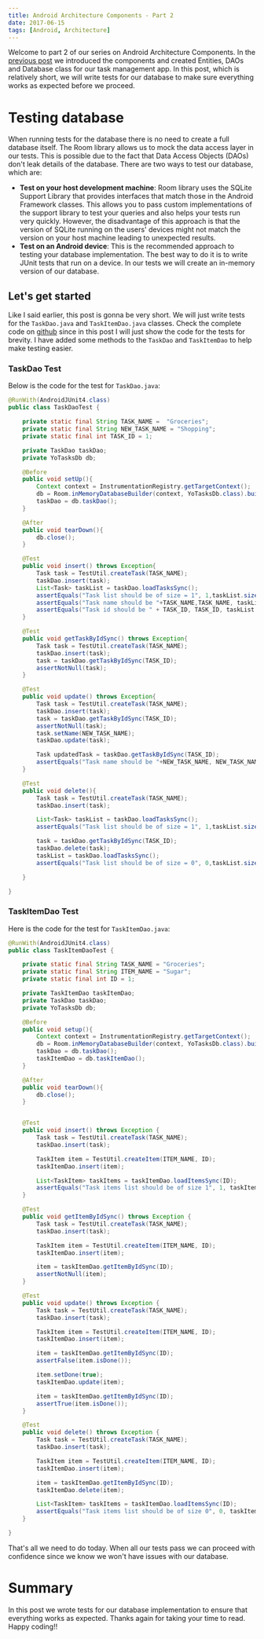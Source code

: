 ```yaml
---
title: Android Architecture Components - Part 2
date: 2017-06-15
tags: [Android, Architecture]
---
```


Welcome to part 2 of our series on Android Architecture Components. In the [previous post](https://vince-nyanga.github.io/android-architecture-components-part-1/) we introduced the components and created Entities, DAOs and Database class for our task management app. In this post, which is relatively short, we will write tests for our database to make sure everything works as expected before we proceed.

# Testing database
When running tests for the database there is no need to create a full database itself. The Room library allows us to mock the data access layer in our tests. This is possible due to the fact that Data Access Objects (DAOs) don't leak details of the database. There are two ways to test our database, which are:

- **Test on your host development machine**: Room library uses the SQLite Support Library that provides interfaces that match those in the Android Framework classes. This allows you to pass custom implementations of the support library to test your queries and also helps your tests run very quickly. However, the disadvantage of this approach is that the version of SQLite running on the users' devices might not match the version on your host machine leading to unexpected results.
- **Test on an Android device**: This is the recommended approach to testing your database implementation. The best way to do it is to write JUnit tests that run on a device. In our tests we will create an in-memory version of our database.

## Let's get started
Like I said earlier, this post is gonna be very short. We will just write tests for the `TaskDao.java` and `TaskItemDao.java` classes. Check the complete code on [github](https://github.com/vince-nyanga/yo-tasks) since in this post I will just show the code for the tests for brevity. I have added some methods to the `TaskDao` and `TaskItemDao` to help make testing easier.

### TaskDao Test
Below is the code for the test for `TaskDao.java`:

```java
@RunWith(AndroidJUnit4.class)
public class TaskDaoTest {

    private static final String TASK_NAME =  "Groceries";
    private static final String NEW_TASK_NAME = "Shopping";
    private static final int TASK_ID = 1;

    private TaskDao taskDao;
    private YoTasksDb db;

    @Before
    public void setUp(){
        Context context = InstrumentationRegistry.getTargetContext();
        db = Room.inMemoryDatabaseBuilder(context, YoTasksDb.class).build();
        taskDao = db.taskDao();
    }

    @After
    public void tearDown(){
        db.close();
    }

    @Test
    public void insert() throws Exception{
        Task task = TestUtil.createTask(TASK_NAME);
        taskDao.insert(task);
        List<Task> taskList = taskDao.loadTasksSync();
        assertEquals("Task list should be of size = 1", 1,taskList.size());
        assertEquals("Task name should be "+TASK_NAME,TASK_NAME, taskList.get(0).getName());
        assertEquals("Task id should be " + TASK_ID, TASK_ID, taskList.get(0).getId());
    }

    @Test
    public void getTaskByIdSync() throws Exception{
        Task task = TestUtil.createTask(TASK_NAME);
        taskDao.insert(task);
        task = taskDao.getTaskByIdSync(TASK_ID);
        assertNotNull(task);
    }

    @Test
    public void update() throws Exception{
        Task task = TestUtil.createTask(TASK_NAME);
        taskDao.insert(task);
        task = taskDao.getTaskByIdSync(TASK_ID);
        assertNotNull(task);
        task.setName(NEW_TASK_NAME);
        taskDao.update(task);

        Task updatedTask = taskDao.getTaskByIdSync(TASK_ID);
        assertEquals("Task name should be "+NEW_TASK_NAME, NEW_TASK_NAME, updatedTask.getName());
    }

    @Test
    public void delete(){
        Task task = TestUtil.createTask(TASK_NAME);
        taskDao.insert(task);

        List<Task> taskList = taskDao.loadTasksSync();
        assertEquals("Task list should be of size = 1", 1,taskList.size());

        task = taskDao.getTaskByIdSync(TASK_ID);
        taskDao.delete(task);
        taskList = taskDao.loadTasksSync();
        assertEquals("Task list should be of size = 0", 0,taskList.size());

    }

}
```
### TaskItemDao Test
Here is the code for the test for `TaskItemDao.java`:

```java
@RunWith(AndroidJUnit4.class)
public class TaskItemDaoTest {

    private static final String TASK_NAME = "Groceries";
    private static final String ITEM_NAME = "Sugar";
    private static final int ID = 1;

    private TaskItemDao taskItemDao;
    private TaskDao taskDao;
    private YoTasksDb db;

    @Before
    public void setup(){
        Context context = InstrumentationRegistry.getTargetContext();
        db = Room.inMemoryDatabaseBuilder(context, YoTasksDb.class).build();
        taskDao = db.taskDao();
        taskItemDao = db.taskItemDao();
    }

    @After
    public void tearDown(){
        db.close();
    }


    @Test
    public void insert() throws Exception {
        Task task = TestUtil.createTask(TASK_NAME);
        taskDao.insert(task);

        TaskItem item = TestUtil.createItem(ITEM_NAME, ID);
        taskItemDao.insert(item);

        List<TaskItem> taskItems = taskItemDao.loadItemsSync(ID);
        assertEquals("Task items list should be of size 1", 1, taskItems.size());
    }

    @Test
    public void getItemByIdSync() throws Exception {
        Task task = TestUtil.createTask(TASK_NAME);
        taskDao.insert(task);

        TaskItem item = TestUtil.createItem(ITEM_NAME, ID);
        taskItemDao.insert(item);

        item = taskItemDao.getItemByIdSync(ID);
        assertNotNull(item);
    }

    @Test
    public void update() throws Exception {
        Task task = TestUtil.createTask(TASK_NAME);
        taskDao.insert(task);

        TaskItem item = TestUtil.createItem(ITEM_NAME, ID);
        taskItemDao.insert(item);

        item = taskItemDao.getItemByIdSync(ID);
        assertFalse(item.isDone());

        item.setDone(true);
        taskItemDao.update(item);

        item = taskItemDao.getItemByIdSync(ID);
        assertTrue(item.isDone());
    }

    @Test
    public void delete() throws Exception {
        Task task = TestUtil.createTask(TASK_NAME);
        taskDao.insert(task);

        TaskItem item = TestUtil.createItem(ITEM_NAME, ID);
        taskItemDao.insert(item);

        item = taskItemDao.getItemByIdSync(ID);
        taskItemDao.delete(item);

        List<TaskItem> taskItems = taskItemDao.loadItemsSync(ID);
        assertEquals("Task items list should be of size 0", 0, taskItems.size());
    }

}
```
That's all we need to do today. When all our tests pass we can proceed with confidence since we know we won't have issues with our database.

# Summary
In this post we wrote tests for our database implementation to ensure that everything works as expected. Thanks again for taking your time to read. Happy coding!!

